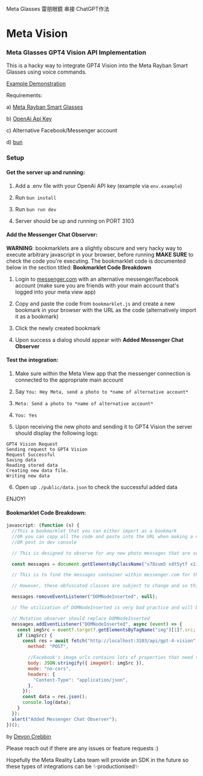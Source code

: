 Meta Glasses 雷朋眼鏡 串接 ChatGPT作法

# Meta Vision 
### Meta Glasses GPT4 Vision API Implementation

This is a hacky way to integrate GPT4 Vision into the Meta Rayban Smart Glasses using voice commands.

[Example Demonstration](https://www.youtube.com/watch?v=PiEDrcLCmew)

Requirements:

a) [Meta Rayban Smart Glasses](https://about.fb.com/news/2023/09/new-ray-ban-meta-smart-glasses/)

b) [OpenAi Api Key](https://platform.openai.com/)

c) Alternative Facebook/Messenger account

d) [bun](https://bun.sh/)

### Setup

#### Get the server up and running:

1) Add a .env file with your OpenAi API key (example via ``env.example``)

2) Run ``bun install``

3) Run ``bun run dev``

4) Server should be up and running on PORT 3103

#### Add the Messenger Chat Observer:

**WARNING**: bookmarklets are a slightly obscure and very hacky way to execute arbitrary javascript in your browser, before running **MAKE SURE** to check the code you're executing. 
The bookmarklet code is documented below in the section titled: **Bookmarklet Code Breakdown**

1) Login to [messenger.com](https://www.messenger.com) with an alternative messenger/facebook account (make sure you are friends with your main account that's logged into your meta view app)

2) Copy and paste the code from ``bookmarklet.js`` and create a new bookmark in your browser with the URL as the code (alternatively import it as a bookmark)

3) Click the newly created bookmark

4) Upon success a dialog should appear with **Added Messenger Chat Observer**

#### Test the integration:

1) Make sure within the Meta View app that the messenger connection is connected to the appropriate main account

2) Say ``You: Hey Meta, send a photo to *name of alternative account*``

3) `Meta: Send a photo to *name of alternative account*`

4) ``You: Yes``

5) Upon receiving the new photo and sending it to GPT4 Vision the server should display the following logs:

```
GPT4 Vision Request
Sending request to GPT4 Vision
Request Successful
Saving data
Reading stored data
Creating new data file.
Writing new data
```
6) Open up ``./public/data.json`` to check the successful added data

ENJOY!

#### Bookmarklet Code Breakdown:

```javascript
javascript: (function (s) {
  //This a bookmarklet that you can either import as a bookmark
  //OR you can copy all the code and paste into the URL when making a new bookmark
  //OR post in dev console

  // This is designed to observe for any new photo messages that are sent in messenger and then to forward the image url to this projects REST api

  const messages = document.getElementsByClassName("x78zum5 xdt5ytf x1iyjqo2 xs83m0k x1xzczws x6ikm8r x1rife3k x1n2onr6 xh8yej3")[1].childNodes[2];

  // This is to find the messages container within messenger.com for the selected chat

  // However, these obfuscated classes are subject to change and so this is likely to break in the near future

  messages.removeEventListener("DOMNodeInserted", null);

  // The utilization of DOMNodeInserted is very bad practice and will be deprecated in all browsers in the future

  // Mutation observer should replace DOMNodeInserted
  messages.addEventListener("DOMNodeInserted", async (event) => {
    const imgSrc = event?.target?.getElementsByTagName("img")[1]?.src;
    if (imgSrc) {
      const res = await fetch("http://localhost:3103/api/gpt-4-vision", {
        method: "POST",

        //Facebook's image urls contains lots of properties that need to be perfectly preserved in order to view the image
        body: JSON.stringify({ imageUrl: imgSrc }),
        mode: "no-cors",
        headers: {
          "Content-Type": "application/json",
        },
      });
      const data = res.json();
      console.log(data);
    }
  });
  alert("Added Messenger Chat Observer");
})();
```

by [Devon Crebbin](https://github.com/dcrebbin)

Please reach out if there are any issues or feature requests :)

Hopefully the Meta Reality Labs team will provide an SDK in the future so these types of integrations can be ✨productionised✨
